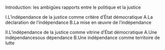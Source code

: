 Introduction: les ambigües rapports entre le politique et la justice

I.L’indépendance de la justice comme critère d’État démocratique 
	A.La déclaration de l’indépendance 
	B.La mise en œuvre de l’indépendance 

II.L’indépendance de la justice comme vitrine d’État démocratique 
	A.Une indépendancesous dépendance 
	B.Une indépendance comme territoire de lutte